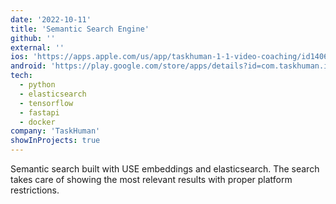 ```yaml
---
date: '2022-10-11'
title: 'Semantic Search Engine'
github: ''
external: ''
ios: 'https://apps.apple.com/us/app/taskhuman-1-1-video-coaching/id1406593844'
android: 'https://play.google.com/store/apps/details?id=com.taskhuman.insights'
tech:
  - python
  - elasticsearch
  - tensorflow
  - fastapi
  - docker
company: 'TaskHuman'
showInProjects: true
---
```


Semantic search built with USE embeddings and elasticsearch. The search takes care of showing the most relevant results with proper platform restrictions.
